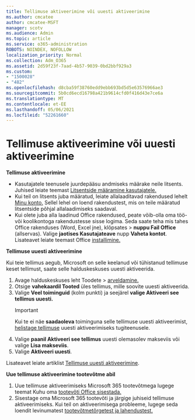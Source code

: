 ```yaml
---
title: Tellimuse aktiveerimine või uuesti aktiveerimine
ms.author: cmcatee
author: cmcatee-MSFT
manager: scotv
ms.audience: Admin
ms.topic: article
ms.service: o365-administration
ROBOTS: NOINDEX, NOFOLLOW
localization_priority: Normal
ms.collection: Adm_O365
ms.assetid: 2d59f23f-7aad-4b57-9039-0bd2bbf929a3
ms.custom:
- "1500028"
- "482"
ms.openlocfilehash: d8cba59f38760edd9ebb693bd5d5e63576966ae3
ms.sourcegitcommit: 5b0cd6ecd16798a421b9614cfd0f416d43e7ce6a
ms.translationtype: MT
ms.contentlocale: et-EE
ms.lasthandoff: 05/06/2021
ms.locfileid: "52261660"
---
```

# <a name="activate-or-reactivate-a-subscription"></a>Tellimuse aktiveerimine või uuesti aktiveerimine

**Tellimuse aktiveerimine**

- Kasutajatele teenusele juurdepääsu andmiseks määrake neile litsents. Juhised leiate teemast [Litsentside määramine kasutajatele.](https://docs.microsoft.com/microsoft-365/admin/manage/assign-licenses-to-users)
- Kui teil on litsents juba määratud, leiate allalaaditavad rakendused lehelt [Minu konto.](https://portal.office.com/account/#installs) Sellel lehel on loend rakendustest, mis on teile määratud litsentside põhjal allalaadimiseks saadaval.
- Kui olete juba alla laadinud Office rakendused, peate võib-olla oma töö- või koolikontoga rakendustesse sisse logima. Seda saate teha mis tahes Office rakenduses (Word, Excel jne), klõpsates   >  **nuppu Fail Office** (allservas). Valige **jaotises Kasutajateave** nupp **Vaheta kontot**. Lisateavet leiate teemast Office [installimine.](https://docs.microsoft.com/microsoft-365/admin/setup/install-applications)

**Tellimuse uuesti aktiveerimine**

Kui teie tellimus aegub, Microsoft on selle keelanud või tühistanud tellimuse keset tellimust, saate selle halduskeskuses uuesti aktiveerida.
  
1. Avage halduskeskuses leht Toodete  >  [arveldamine.](https://go.microsoft.com/fwlink/p/?linkid=842054)
2. Otsige **vahekaardil Tooted** üles tellimus, mille soovite uuesti aktiveerida.
3. Valige **Veel toiminguid** (kolm punkti) ja seejärel **valige Aktiveeri see tellimus uuesti.**
    > [!IMPORTANT]
    > Kui te ei näe **saadaoleva** toiminguna selle tellimuse uuesti aktiveerimist, [helistage tellimuse](/microsoft-365/admin/contact-support-for-business-products) uuesti aktiveerimiseks tugiteenusele.
4. Valige **paanil Aktiveeri see tellimus** uuesti olemasolev makseviis või valige **Lisa makseviis**.
5. Valige **Aktiveeri uuesti**.

Lisateavet leiate artiklist [Tellimuse uuesti aktiveerimine](https://docs.microsoft.com/microsoft-365/commerce/subscriptions/reactivate-your-subscription).

**Uue tellimuse aktiveerimine tootevõtme abil**

1. Uue tellimuse aktiveerimiseks Microsoft 365 tootevõtmega lugege teemat Kuhu oma [tootevõti Office sisestada.](https://support.office.com/article/where-to-enter-your-office-product-key-0a82e5ae-739e-4b92-a6f4-2ec780c185db)
2. Sisestage oma Microsoft 365 tootevõti ja järgige juhiseid tellimuse aktiveerimiseks. Kui teil on aktiveerimisega probleeme, lugege seda loendit levinumatest [tootevõtmetõrgetest ja lahendustest.](https://docs.microsoft.com/microsoft-365/commerce/product-key-errors-and-solutions)